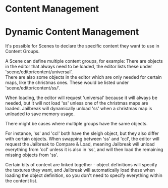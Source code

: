 # Content Management

# Dynamic Content Management
It's possible for Scenes to declare the specific content they want to use in Content Groups.

A Scene can define multiple content groups, for example:
There are objects in the editor that always need to be loaded, the editor lists these under 'scene/editor/content/universal'.
<br>There are also some objects in the editor which are only needed for certain maps, like the christmas ones. These would be listed under 'scene/editor/content/ss/'.

When loading, the editor will request 'universal' because it will always be needed, but it will not load 'ss' unless one of the christmas maps are loaded. Jailbreak will dynamically unload 'ss' when a christmas map is unloaded to save memory usage.

There might be cases where multiple groups have the same objects. 

For instance, 'ss' and 'ccl' both have the sleigh object, but they also differ with certain objects. When swapping between 'ss' and 'ccl', the editor will request the Jailbreak to Compare & Load, meaning Jailbreak will unload everything from 'ccl' unless it is also in 'ss', and will then load the remaining missing objects from 'ss'.

Certain bits of content are linked together - object definitions will specify the textures they want, and Jailbreak will automatically load these when loading the object definition, so you don't need to specify everything within the content list.